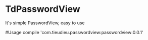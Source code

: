 # TdPasswordView
It's simple PasswordView, easy to use


#Usage
compile 'com.tieudieu.passwordview:passwordview:0.0.1'
